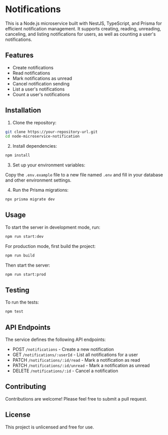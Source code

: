 # Notifications

This is a Node.js microservice built with NestJS, TypeScript, and Prisma for efficient notification management. It supports creating, reading, unreading, canceling, and listing notifications for users, as well as counting a user's notifications.

## Features

- Create notifications
- Read notifications
- Mark notifications as unread
- Cancel notification sending
- List a user's notifications
- Count a user's notifications

## Installation

1. Clone the repository:

```bash
git clone https://your-repository-url.git
cd node-microservice-notification
```

2. Install dependencies:

```bash
npm install
```

3. Set up your environment variables:

Copy the `.env.example` file to a new file named `.env` and fill in your database and other environment settings.

4. Run the Prisma migrations:

```bash
npx prisma migrate dev
```

## Usage

To start the server in development mode, run:

```bash
npm run start:dev
```

For production mode, first build the project:

```bash
npm run build
```

Then start the server:

```bash
npm run start:prod
```

## Testing

To run the tests:

```bash
npm test
```

## API Endpoints

The service defines the following API endpoints:

- POST `/notifications` - Create a new notification
- GET `/notifications/:userId` - List all notifications for a user
- PATCH `/notifications/:id/read` - Mark a notification as read
- PATCH `/notifications/:id/unread` - Mark a notification as unread
- DELETE `/notifications/:id` - Cancel a notification

## Contributing

Contributions are welcome! Please feel free to submit a pull request.

## License

This project is unlicensed and free for use.
